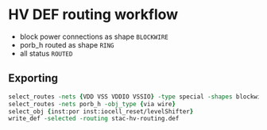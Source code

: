 # HV DEF routing workflow

- block power connections as shape `BLOCKWIRE`
- porb_h routed as shape `RING`
- all status `ROUTED`

## Exporting

```tcl
select_routes -nets {VDD VSS VDDIO VSSIO} -type special -shapes blockwire -obj_type {via wire}
select_routes -nets porb_h -obj_type {via wire}
select_obj {inst:por inst:iocell_reset/levelShifter}
write_def -selected -routing stac-hv-routing.def
```
